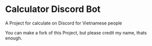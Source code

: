 # Calculator Discord Bot

A Project for calculate on Discord for Vietnamese people

You can make a fork of this Project, but please credit my name, thats enough.
